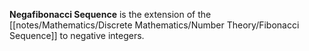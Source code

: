 **Negafibonacci Sequence** is the extension of the [[notes/Mathematics/Discrete Mathematics/Number Theory/Fibonacci Sequence]] to negative integers.